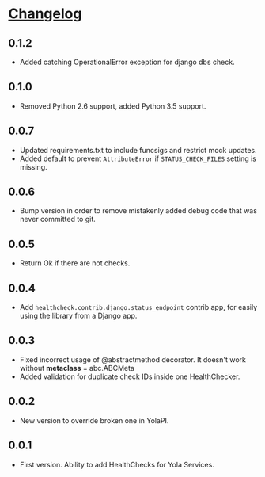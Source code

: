# [Changelog](https://github.com/yola/healthcheck)

## 0.1.2
* Added catching OperationalError exception for django dbs check.

## 0.1.0
* Removed Python 2.6 support, added Python 3.5 support.

## 0.0.7
* Updated requirements.txt to include funcsigs and restrict mock updates.
* Added default to prevent `AttributeError` if `STATUS_CHECK_FILES` setting is missing.

## 0.0.6
* Bump version in order to remove mistakenly added debug code that was never
  committed to git.

## 0.0.5
* Return Ok if there are not checks.

## 0.0.4
* Add `healthcheck.contrib.django.status_endpoint` contrib app, for easily
  using the library from a Django app.

## 0.0.3
* Fixed incorrect usage of @abstractmethod decorator. It doesn't work without
  __metaclass__ = abc.ABCMeta
* Added validation for duplicate check IDs inside one HealthChecker.

## 0.0.2
* New version to override broken one in YolaPI.

## 0.0.1
* First version. Ability to add HealthChecks for Yola Services.
